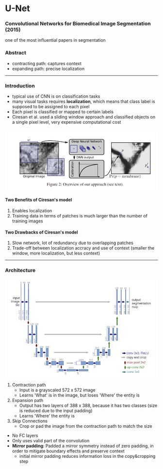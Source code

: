 # U-Net
### Convolutional Networks for Biomedical Image Segmentation (2015)

one of the most influential papers in segmentation

### Abstract
- contracting path: captures context
- expanding path: precise localization
-----
### Introduction
- typical use of CNN is on classification tasks
- many visual tasks requires **localization**, which means that class label is supposed to be assigned to each pixel
- Each pixel is classified or mapped to certain labels
- Ciresan et al. used a sliding window approach and classified objects on a single pixel level, very expensive computational cost
  
![Ciresan Overview](./ciresan_overview.png)

#### Two Benefits of Ciresan's model
1. Enables localization
2. Training data in terms of patches is much larger than the number of training images

#### Two Drawbacks of Ciresan's model
1. Slow network, lot of redundancy due to overlapping patches
2. Trade-off between localization accracy and use of context (smaller the window, more localization, but less context)
-----
### Architecture

![Architecture of U-Net](./unet.png)
1. Contraction path
   - Input is a grayscaled 572 x 572 image
   - Learns 'What' is in the image, but loses 'Where' the entity is
2. Expansion path
   - Output has two layers of 388 x 388, because it has two classes (size is reduced due to the input padding)
   - Learns 'Where' the entity is
3. Skip Connections
   - Crop or pad the image from the contraction path to match the size

- No FC layers
- Only uses valid part of the convolution
- **Mirror padding**: Padded a mirror symmetry instead of zero padding, in order to mitigate boundary effects and preserve context
   - initial mirror padding reduces information loss in the copy&cropping step
